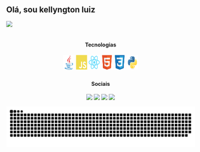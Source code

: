 ## Olá, sou kellyngton luiz
  
  <!-- Quadro de contagem -->
 <div align= "justify">
  <img height="190em" src="https://github-readme-stats.vercel.app/api?username=kellyngton&show_icons=true&theme=dark&include_all_commits=true&count_private=true&title_color=d143d1&border_radius=25%&icon_color=039136"/>
  <a href="https://github.com/kellyngton"></a>
  </div>
  
  
  
  <div style="display: inline_block" align="center"><br>
      <h4>Tecnologias</h4>
  <img align="center" alt="java" height="40" width="30" src="https://raw.githubusercontent.com/devicons/devicon/master/icons/java/java-original.svg">
  <img align="center" alt="Js" height="40" width="30" src="https://raw.githubusercontent.com/devicons/devicon/master/icons/javascript/javascript-plain.svg">
  <img align="center" alt="React" height="40" width="30" src="https://raw.githubusercontent.com/devicons/devicon/master/icons/react/react-original.svg">
  <img align="center" alt="HTML" height="40" width="30" src="https://raw.githubusercontent.com/devicons/devicon/master/icons/html5/html5-original.svg">
  <img align="center" alt="CSS" height="40" width="30" src="https://raw.githubusercontent.com/devicons/devicon/master/icons/css3/css3-original.svg">
  <img align="center" alt="Python" height="40" width="30" src="https://raw.githubusercontent.com/devicons/devicon/master/icons/python/python-original.svg">
 
</div>
  
##

    
<div align="center">  
  <h4>Sociais</h4>
  <a href="https://instagram.com/1kdoisl" target="_blank"><img src="https://img.shields.io/badge/-Instagram-%23E4405F?style=for-the-badge&logo=instagram&logoColor=white" target="_blank"></a>
 <a href="https://discord.gg/luiz44" target="_blank"><img src="https://img.shields.io/badge/Discord-7289DA?style=for-the-badge&logo=discord&logoColor=white" target="_blank"></a> 
  <a href = "kellyngton.costa@dcx.ufpb.br"><img src="https://img.shields.io/badge/-Gmail-%23333?style=for-the-badge&logo=gmail&logoColor=white" target="_blank"></a>
  <a href="https://www.linkedin.com/in/kellyngton-dias-69a292187" target="_blank"><img src="https://img.shields.io/badge/-LinkedIn-%230077B5?style=for-the-badge&logo=linkedin&logoColor=white" target="_blank"></a> 
 
  ![Snake animation](https://github.com/kellyngton/kellyngton/blob/output/github-contribution-grid-snake.svg)
 
</div> 
